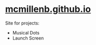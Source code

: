 # [mcmillenb.github.io](https://mcmillenb.github.io)

Site for projects:
 - Musical Dots
 - Launch Screen

